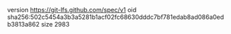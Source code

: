 version https://git-lfs.github.com/spec/v1
oid sha256:502c5454a3b3a5281b1acf02fc68630dddc7bf781edab8ad086a0edb3813a862
size 2983
